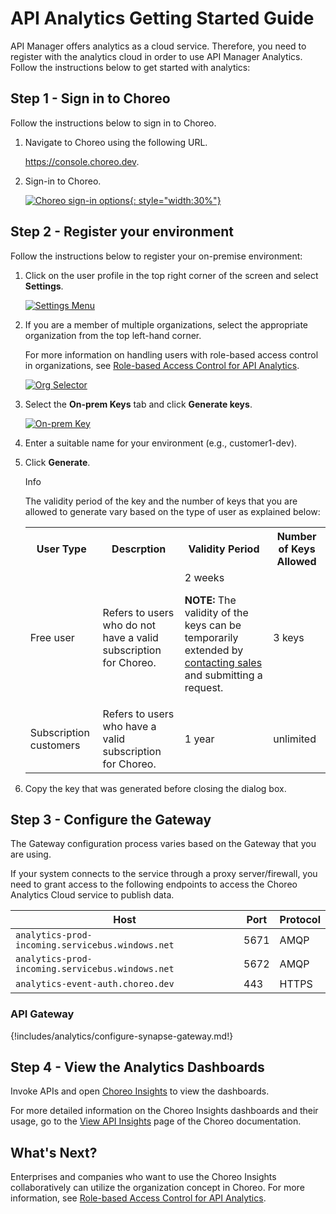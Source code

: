 # API Analytics Getting Started Guide

API Manager offers analytics as a cloud service. Therefore, you need to register with the analytics cloud in order to use API Manager Analytics. Follow the instructions below to get started with analytics:

## Step 1 - Sign in to Choreo

Follow the instructions below to sign in to Choreo.

1. Navigate to Choreo using the following URL. 
    
     <a href="https://console.choreo.dev/?apianalytics=true?utm_source=apim_docs" onclick="appInsights.trackEvent({name: 'apim-docs-api-analytics-get-started-link'});">https://console.choreo.dev</a>.

2. Sign-in to Choreo.
   
    [![Choreo sign-in options]({{base_path}}/assets/img/observe/sign-in-choreo.png){: style="width:30%"}]({{base_path}}/assets/img/observe/sign-in-choreo.png)

## Step 2 - Register your environment

Follow the instructions below to register your on-premise environment:

1. Click on the user profile in the top right corner of the screen and select **Settings**.

     [![Settings Menu]({{base_path}}/assets/img/observe/settings-menu.png)]({{base_path}}/assets/img/observe/settings-menu.png)

2. If you are a member of multiple organizations, select the appropriate organization from the top left-hand corner. 
   
     For more information on handling users with role-based access control in organizations, see [Role-based Access Control for API Analytics]({{base_path}}/api-analytics/role-based-access-control).

     [![Org Selector]({{base_path}}/assets/img/observe/organization-selector.png)]({{base_path}}/assets/img/observe/organization-selector.png)

3. Select the **On-prem Keys** tab and click **Generate keys**.

     [![On-prem Key]({{base_path}}/assets/img/observe/on-prem-key.png)]({{base_path}}/assets/img/observe/on-prem-key.png)

4. Enter a suitable name for your environment (e.g., customer1-dev).

5. Click **Generate**.
   
      <div class="admonition info">
      <p class="admonition-title">Info</p>
      <p>The validity period of the key and the number of keys that you are allowed to generate vary based on the type of user as explained below:</p>
      <table>
      <tr>
      <th><b>User Type</b></th>
      <th><b>Descrption</b></th>
      <th><b>Validity Period</b></th>
      <th><b>Number of Keys Allowed</b></th>
      </tr>
      <tr>
      <td> Free user</td>
      <td> Refers to users who do not have a valid subscription for Choreo.</td>
      <td> 2 weeks</br>
      <p><b>NOTE:</b> The validity of the keys can be temporarily extended by <a href="https://wso2.com/contact/">contacting sales</a> and submitting a request.</p></td>
      <td> 3 keys</td>
      </tr>
      <tr>
      <td> Subscription customers</td>
      <td> Refers to users who have a valid subscription for Choreo.</td>
      <td> 1 year</td>
      <td> unlimited</td>
      </tr>
      </table>
      </div>

6. Copy the key that was generated before closing the dialog box.

## Step 3 - Configure the Gateway

The Gateway configuration process varies based on the Gateway that you are using.

If your system connects to the service through a proxy server/firewall, you need to grant access to the following endpoints to access the Choreo Analytics Cloud service to publish data.

| Host                                             | Port | Protocol |
|--------------------------------------------------|------|----------|
| `analytics-prod-incoming.servicebus.windows.net` | 5671 | AMQP     |
| `analytics-prod-incoming.servicebus.windows.net` | 5672 | AMQP     |
| `analytics-event-auth.choreo.dev`                | 443  | HTTPS    |

### API Gateway

{!includes/analytics/configure-synapse-gateway.md!}

## Step 4 - View the Analytics Dashboards

Invoke APIs and open <a href="https://console.choreo.dev/insights/overview" onclick="appInsights.trackEvent({name: 'apim-docs-get-started-view-api-analytics-dashboard'});">Choreo Insights</a> to view the dashboards.

For more detailed information on the Choreo Insights dashboards and their usage, go to the [View API Insights](https://wso2.com/choreo/docs/insights/view-api-insights/) page of the Choreo documentation.

## What's Next?

Enterprises and companies who want to use the Choreo Insights collaboratively can utilize the organization concept in Choreo. For more information, see [Role-based Access Control for API Analytics]({{base_path}}/api-analytics/role-based-access-control).
